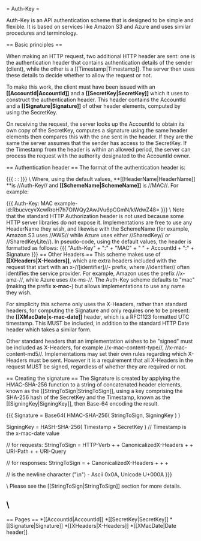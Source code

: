 = Auth-Key =

Auth-Key is an API authentication scheme that is designed to be simple and flexible. It is based on services like Amazon S3 and Azure and uses similar procedures and terminology.

== Basic principles ==

When making an HTTP request, two additional HTTP header are sent: one is the authentication header that contains authentication details of the sender (client), while the other is a [[Timestamp|Timestamp]]. The server then uses these details to decide whether to allow the request or not.

To make this work, the client must have been issued with an **[[AccountId|AccountId]]** and a **[[SecretKey|SecretKey]]** which it uses to construct the authentication header. This header contains the AccountId and a **[[Signature|Signature]]** of other header elements, computed by using the SecretKey.

On receiving the request, the server looks up the AccountId to obtain its own copy of the SecretKey, computes a signature using the same header elements then compares this with the one sent in the header. If they are the same the server assumes that the sender has access to the SecretKey. If the Timestamp from the header is within an allowed period, the server can process the request with the authority designated to the AccountId owner.

== Authentication header ==
The format of the authentication header is:

{{{
<HeaderName>: <SchemeName> <AccountId>:<Signature>
}}}
\\
Where, using the default values, **[[HeaderName|HeaderName]] **is //Auth-Key// and **[[SchemeName|SchemeName]]** is //MAC//. For example:

{{{
Auth-Key: MAC example-id:RbucvcyvXcwRroH7h7OIWQy2AwJVu6pCGmN/kWdwZ48=
}}}
\\
Note that the standard HTTP Authorization header is not used because some HTTP server
libraries do not expose it. Implementations are free to use any HeaderName they wish, and likewise with the SchemeName (for example, Amazon S3 uses //AWS// while Azure uses either //SharedKey// or //SharedKeyLite//). In pseudo-code, using the default values, the header is formatted as follows:
{{{
"Auth-Key" + ":" + "MAC" + " " + AccountId + ":" + Signature
}}}
== Other Headers ==
This scheme makes use of **[[XHeaders|X-Headers]]**, which are extra headers included with the request that start with an x-//[identifier]//- prefix, where //identifier// often identifies the service provider. For example, Amazon uses the prefix //x-amz-//, while Azure uses //x-ms-//. The Auth-Key scheme defaults to "mac" (making the prefix **x-mac-**) but allows implementations to use any name they wish.

For simplicity this scheme only uses the X-Headers, rather than standard headers, for computing the Signature and only requires one to be present: the **[[XMacDate|x-mac-date]]** header, which is a RFC1123 formatted UTC timestamp. This MUST be included, in addition to the standard HTTP Date header which takes a similar form.

Other standard headers that an implementation wishes to be "signed" must be included as X-Headers, for example //x-mac-content-type//, //x-mac-content-md5//. Implementations may set their own rules regarding which X-Headers must be sent. However it is a requirement that all X-Headers in the request MUST be signed, regardless of whether they are required or not.

== Creating the signature ==
The Signature is created by applying the HMAC-SHA-256 function to a string of concatenated header elements, known as the [[StringToSign|StringToSign]], using a key comprising the SHA-256 hash of the SecretKey and the Timestamp, known as the [[SigningKey|SigningKey]], then Base-64 encoding the result.

{{{
Signature = Base64( HMAC-SHA-256( StringToSign, SigningKey ) )

SigningKey = HASH-SHA-256( Timestamp + SecretKey ) // Timestamp is the x-mac-date value

// for requests:
StringToSign = HTTP-Verb + <LF> +
    CanonicalizedX-Headers + <LF> +
    URI-Path + <LF> +
    URI-Query

// for responses:
StringToSign = <LF> +
    CanonicalizedX-Headers + <LF> +
    <LF> +
    <LF>

// <LF> is the newline character ("\n") - Ascii 0x0A, Unicode U+000A
}}}

\\
Please see the [[StringToSign|StringToSign]] section for more details.

\\
----

== Pages ==
*[[AccountId|AccountId]]
*[[SecretKey|SecretKey]]
*[[Signature|Signature]]
*[[XHeaders|X-Headers]]
*[[XMacDate|Date header]]


